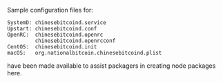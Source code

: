Sample configuration files for:
```
SystemD: chinesebitcoind.service
Upstart: chinesebitcoind.conf
OpenRC:  chinesebitcoind.openrc
         chinesebitcoind.openrcconf
CentOS:  chinesebitcoind.init
macOS:   org.nationalbitcoin.chinesebitcoind.plist
```
have been made available to assist packagers in creating node packages here.


